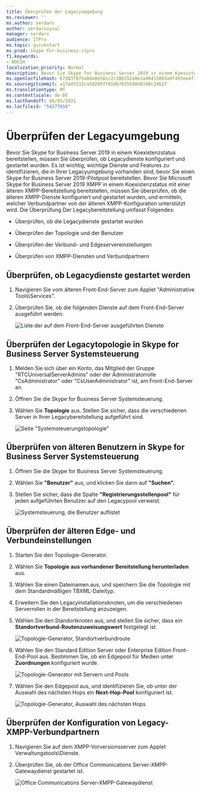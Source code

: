 ```yaml
---
title: Überprüfen der Legacyumgebung
ms.reviewer: ''
ms.author: serdars
author: serdarsoysal
manager: serdars
audience: ITPro
ms.topic: quickstart
ms.prod: skype-for-business-itpro
f1.keywords:
- NOCSH
localization_priority: Normal
description: Bevor Sie Skype for Business Server 2019 in einem Koexistenzstatus bereitstellen, müssen Sie überprüfen, ob Legacydienste konfiguriert und gestartet wurden. Es ist wichtig, wichtige Dienste und Features zu identifizieren, die in Ihrer älteren Umgebung vorhanden sind, bevor Sie einen Skype for Business Server 2019-Pilotpool bereitstellen. Bevor Sie Microsoft Skype for Business Server 2019 XMPP in einem Koexistenzstatus mit einer älteren XMPP-Bereitstellung bereitstellen, müssen Sie überprüfen, ob die älteren XMPP-Dienste konfiguriert und gestartet wurden, und ermitteln, welcher Verbundpartner von der älteren XMPP-Konfiguration unterstützt wird.
ms.openlocfilehash: 67583f875a8da0e58cc2c380352a0e1a96415003a9f493ee4f3172f8942972ec
ms.sourcegitcommit: a17ad3332ca5d2997f85db7835500d8190c34b2f
ms.translationtype: MT
ms.contentlocale: de-DE
ms.lasthandoff: 08/05/2021
ms.locfileid: "54277650"
---
```

# <a name="verify-the-legacy-environment"></a>Überprüfen der Legacyumgebung

Bevor Sie Skype for Business Server 2019 in einem Koexistenzstatus bereitstellen, müssen Sie überprüfen, ob Legacydienste konfiguriert und gestartet wurden. Es ist wichtig, wichtige Dienste und Features zu identifizieren, die in Ihrer Legacyumgebung vorhanden sind, bevor Sie einen Skype for Business Server 2019-Pilotpool bereitstellen. Bevor Sie Microsoft Skype for Business Server 2019 XMPP in einem Koexistenzstatus mit einer älteren XMPP-Bereitstellung bereitstellen, müssen Sie überprüfen, ob die älteren XMPP-Dienste konfiguriert und gestartet wurden, und ermitteln, welcher Verbundpartner von der älteren XMPP-Konfiguration unterstützt wird. Die Überprüfung Der Legacybereitstellung umfasst Folgendes:
  
- Überprüfen, ob die Legacydienste gestartet wurden
    
- Überprüfen der Topologie und der Benutzer
    
- Überprüfen der Verbund- und Edgeservereinstellungen
    
- Überprüfen von XMPP-Diensten und Verbundpartnern
    
## <a name="verify-that-legacy-services-are-started"></a>Überprüfen, ob Legacydienste gestartet werden

1. Navigieren Sie vom älteren Front-End-Server zum Applet "Administrative Tools\Services".
    
2. Überprüfen Sie, ob die folgenden Dienste auf dem Front-End-Server ausgeführt werden:
    
     ![Liste der auf dem Front-End-Server ausgeführten Dienste](../media/migration_lyncserver_config_w14_services.jpg)
  
## <a name="review-the-legacy-topology-in-skype-for-business-server-control-panel"></a>Überprüfen der Legacytopologie in Skype for Business Server Systemsteuerung

1. Melden Sie sich über ein Konto, das Mitglied der Gruppe "RTCUniversalServerAdmins" oder der Administratorrolle "CsAdministrator" oder "CsUserAdministrator" ist, am Front-End-Server an.
    
2. Öffnen Sie die Skype for Business Server Systemsteuerung.
    
3. Wählen Sie **Topologie** aus. Stellen Sie sicher, dass die verschiedenen Server in Ihrer Legacybereitstellung aufgeführt sind.
    
     ![Seite "Systemsteuerungstopologie"](../media/migration_lyncserver_2010_topology.JPG)
  
## <a name="review-legacy-users-in-skype-for-business-server-control-panel"></a>Überprüfen von älteren Benutzern in Skype for Business Server Systemsteuerung

1. Öffnen Sie die Skype for Business Server Systemsteuerung.
    
2. Wählen Sie **"Benutzer"** aus, und klicken Sie dann auf **"Suchen".**
    
3. Stellen Sie sicher, dass die Spalte **"Registrierungsstellenpool"** für jeden aufgeführten Benutzer auf den Legacypool verweist. 
    
     ![Systemsteuerung, die Benutzer auflistet](../media/migration_lyncserver_2010_allusers.JPG)
  
## <a name="verify-legacy-edge-and-federation-settings"></a>Überprüfen der älteren Edge- und Verbundeinstellungen

1. Starten Sie den Topologie-Generator.
    
2. Wählen Sie **Topologie aus vorhandener Bereitstellung herunterladen** aus.
    
3. Wählen Sie einen Dateinamen aus, und speichern Sie die Topologie mit dem Standardmäßigen TBXML-Dateityp.
    
4. Erweitern Sie den Legacyinstallationsknoten, um die verschiedenen Serverrollen in der Bereitstellung anzuzeigen.
    
5. Wählen Sie den Standortknoten aus, und stellen Sie sicher, dass ein **Standortverbund-Routenzuweisungswert** festgelegt ist. 
    
     ![Topologie-Generator, Standortverbundroute](../media/migration_lyncserver_w14_federation.jpg)
  
6. Wählen Sie den Standard Edition Server oder Enterprise Edition Front-End-Pool aus. Bestimmen Sie, ob ein Edgepool für Medien unter **Zuordnungen** konfiguriert wurde. 
    
     ![Topologie-Generator mit Servern und Pools](../media/migration_lyncserver_w14_edgepool_media.jpg)
  
7. Wählen Sie den Edgepool aus, und identifizieren Sie, ob unter der Auswahl des nächsten Hops ein **Next-Hop-Pool** konfiguriert ist.
    
     ![Topologie-Generator, Auswahl des nächsten Hops](../media/migration_lyncserver_w14_nexthop.jpg)
  
## <a name="verify-legacy-xmpp-federated-partner-configuration"></a>Überprüfen der Konfiguration von Legacy-XMPP-Verbundpartnern

1. Navigieren Sie auf dem XMPP-Vorversionsserver zum Applet Verwaltungstools\Dienste.
    
2. Überprüfen Sie, ob der Office Communications Server-XMPP-Gatewaydienst gestartet ist. 
    
     ![Office Communications Server-XMPP-Gatewaydienst](../media/migration_lyncserver_15_xmpp_legacyservicesstarted.JPG)
  

